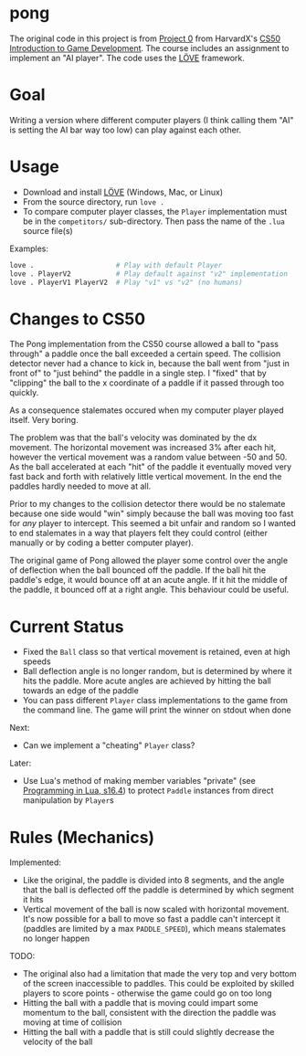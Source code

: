 # pong
 
The original code in this project is from [Project 0](https://cs50.harvard.edu/games/2018/projects/0/) from HarvardX's [CS50 Introduction to Game Development](https://learning.edx.org/course/course-v1:HarvardX+CS50G+Games/home). The course includes an assignment to implement an "AI player". The code uses the [LÖVE](http://love2d.org/) framework.

# Goal

Writing a version where different computer players (I think calling them "AI" is setting the AI bar way too low) can play against each other.

# Usage

* Download and install [LÖVE](http://love2d.org/) (Windows, Mac, or Linux)
* From the source directory, run `love .`
* To compare computer player classes, the `Player` implementation must be in the `competitors/` sub-directory. Then pass the name of the `.lua` source file(s)

Examples:

```sh
love .                    # Play with default Player
love . PlayerV2           # Play default against "v2" implementation
love . PlayerV1 PlayerV2  # Play "v1" vs "v2" (no humans)

```

# Changes to CS50

The Pong implementation from the CS50 course allowed a ball to "pass through" a paddle once the ball exceeded a certain speed. The collision detector never had a chance to kick in, because the ball went from "just in front of" to "just behind" the paddle in a single step. I "fixed" that by "clipping" the ball to the x coordinate of a paddle if it passed through too quickly.

As a consequence stalemates occured when my computer player played itself. Very boring.

The problem was that the ball's velocity was dominated by the dx movement. The horizontal movement was increased 3% after each hit, however the vertical movement was a random value between -50 and 50. As the ball accelerated at each "hit" of the paddle it eventually moved very fast back and forth with relatively little vertical movement. In the end the paddles hardly needed to move at all. 

Prior to my changes to the collision detector there would be no stalemate because one side would "win" simply because the ball was moving too fast for *any* player to intercept. This seemed a bit unfair and random so I wanted to end stalemates in a way that players felt they could control (either manually or by coding a better computer player).

The original game of Pong allowed the player some control over the angle of deflection when the ball bounced off the paddle. If the ball hit the paddle's edge, it would bounce off at an acute angle. If it hit the middle of the paddle, it bounced off at a right angle. This behaviour could be useful.

# Current Status

* Fixed the `Ball` class so that vertical movement is retained, even at high speeds
* Ball deflection angle is no longer random, but is determined by where it hits the paddle. More acute angles are achieved by hitting the ball towards an edge of the paddle
* You can pass different `Player` class implementations to the game from the command line. The game will print the winner on stdout when done

Next:

* Can we implement a "cheating" `Player` class?

Later:

* Use Lua's method of making member variables "private" (see [Programming in Lua, s16.4](https://www.lua.org/pil/16.4.html)) to protect `Paddle` instances from direct manipulation by `Player`s 

# Rules (Mechanics)

Implemented:

* Like the original, the paddle is divided into 8 segments, and the angle that the ball is deflected off the paddle is determined by which segment it hits
* Vertical movement of the ball is now scaled with horizontal movement. It's now possible for a ball to move so fast a paddle can't intercept it (paddles are limited by a max `PADDLE_SPEED`), which means stalemates no longer happen

TODO:

* The original also had a limitation that made the very top and very bottom of the screen inaccessible to paddles. This could be exploited by skilled players to score points - otherwise the game could go on too long
* Hitting the ball with a paddle that is moving could impart some momentum to the ball, consistent with the direction the paddle was moving at time of collision
* Hitting the ball with a paddle that is still could slightly decrease the velocity of the ball
